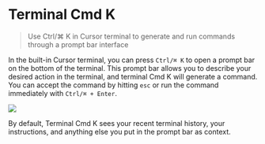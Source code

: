 # Terminal Cmd K

> Use Ctrl/⌘ K in Cursor terminal to generate and run commands through a prompt bar interface

In the built-in Cursor terminal, you can press `Ctrl/⌘ K` to open a prompt bar on the bottom of the terminal.
This prompt bar allows you to describe your desired action in the terminal, and terminal Cmd K will generate a command.
You can accept the command by hitting `esc` or run the command immediately with `Ctrl/⌘ + Enter`.

<Frame>
  <img src="https://mintlify.s3.us-west-1.amazonaws.com/cursor/images/cmdk/terminal-cmdk.png" />
</Frame>

By default, Terminal Cmd K sees your recent terminal history, your instructions, and anything else you put in the prompt bar as context.
